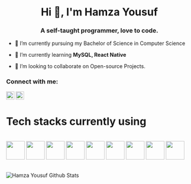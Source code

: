 <h1 align="center">Hi 👋, I'm Hamza Yousuf</h1>
<h3 align="center">A self-taught programmer, love to code.</h3>



- 🔭 I’m currently pursuing my Bachelor of Science in Computer Science

- 🌱 I’m currently learning **MySQL, React Native**

- 👯 I’m looking to collaborate on Open-source Projects.


### Connect with me:

<a href="https://twitter.com" target="blank"><img src="https://cdn.jsdelivr.net/npm/simple-icons@3.0.1/icons/twitter.svg" alt="abuanwar072" height="22" width="22" /></a>
<a href="https://linkedin.com" target="blank"><img src="https://cdn.jsdelivr.net/npm/simple-icons@3.0.1/icons/linkedin.svg" alt="abuanwar072" height="22" width="22" /></a>

<h1 >Tech stacks currently using</h1>
<br>
<code><img height="50" src="https://www.vectorlogo.zone/logos/w3_html5/w3_html5-ar21.svg"></code>
<code><img height="50" src="https://www.vectorlogo.zone/logos/netlifyapp_watercss/netlifyapp_watercss-ar21.svg"></code>
<code><img height="50" src="https://www.vectorlogo.zone/logos/angular/angular-ar21.svg"></code>
<code><img height="50" src="https://www.vectorlogo.zone/logos/reactjs/reactjs-ar21.svg"></code>
<code><img height="50" src="https://www.vectorlogo.zone/logos/nodejs/nodejs-ar21.svg"></code>
<code><img height="50" src="https://www.vectorlogo.zone/logos/mongodb/mongodb-ar21.svg"></code>
<code><img height="50" src="https://www.vectorlogo.zone/logos/javascript/javascript-horizontal.svg"></code>
<code><img height="50" src="https://www.vectorlogo.zone/logos/git-scm/git-scm-ar21.svg"></code>
<code><img height="50" src="https://www.vectorlogo.zone/logos/mysql/mysql-ar21.svg"></code>
<br>
<br>

![Hamza Yousuf Github Stats](https://github-readme-stats.vercel.app/api?username=HamzaYousuf7&show_icons=true&title_color=fff&icon_color=79ff97&text_color=9f9f9f&bg_color=151515)

